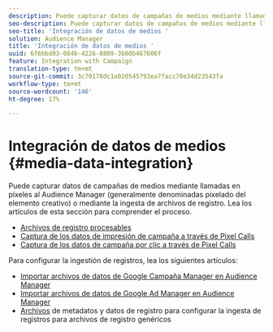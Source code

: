 ```yaml
---
description: Puede capturar datos de campañas de medios mediante llamadas en píxeles al Audience Manager (generalmente denominadas pixelado del elemento creativo) o mediante la ingesta de archivos de registro.
seo-description: Puede capturar datos de campañas de medios mediante llamadas en píxeles al Audience Manager (generalmente denominadas pixelado del elemento creativo) o mediante la ingesta de archivos de registro.
seo-title: 'Integración de datos de medios '
solution: Audience Manager
title: 'Integración de datos de medios '
uuid: 6f6bbd03-084b-4226-8809-3b00b467606f
feature: Integration with Campaign
translation-type: tm+mt
source-git-commit: 3c70178dc1a020545793ea7facc70e34d23543fa
workflow-type: tm+mt
source-wordcount: '146'
ht-degree: 17%

---
```



# Integración de datos de medios {#media-data-integration}

Puede capturar datos de campañas de medios mediante llamadas en píxeles al Audience Manager (generalmente denominadas pixelado del elemento creativo) o mediante la ingesta de archivos de registro. Lea los artículos de esta sección para comprender el proceso.

<!-- c_camp_data_int.xml -->

* [Archivos de registro procesables](/help/using/integration/media-data-integration/actionable-log-files.md)
* [Captura de los datos de impresión de campaña a través de Pixel Calls](/help/using/integration/media-data-integration/impression-data-pixels.md)
* [Captura de los datos de campaña por clic a través de Pixel Calls](/help/using/integration/media-data-integration/click-data-pixels.md)

Para configurar la ingestión de registros, lea los siguientes artículos:

* [Importar archivos de datos de Google Campaña Manager en Audience Manager](/help/using/reporting/audience-optimization-reports/aor-advertisers/import-dcm.md)
* [Importar archivos de datos de Google Ad Manager en Audience Manager ](/help/using/reporting/audience-optimization-reports/aor-publishers/import-dfp.md)
* [Archivos](/help/using/reporting/audience-optimization-reports/metadata-files-intro/metadata-files-intro.md) de metadatos y datos de registro para configurar la ingesta de registros para archivos de registro genéricos
